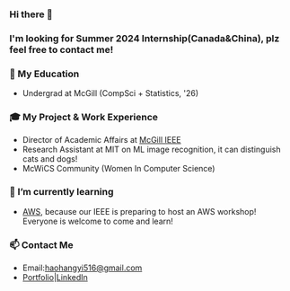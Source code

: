 ### Hi there 👋
### I'm looking for Summer 2024 Internship(Canada&China), plz feel free to contact me!

<!--
**HathawayQAQ/HathawayQAQ** is a ✨ _special_ ✨ repository because its `README.md` (this file) appears on your GitHub profile.
-->
### 🏫 My Education
- Undergrad at McGill (CompSci + Statistics, '26)
### 🎓 My Project & Work Experience
- Director of Academic Affairs at [McGill IEEE](https://ieeemcgill.com/)
- Research Assistant at MIT on ML image recognition, it can distinguish cats and dogs!
- McWiCS Community (Women In Computer Science)
### 🌱 I’m currently learning
- [AWS](https://github.com/aws/aws-cli), because our IEEE is preparing to host an AWS workshop! Everyone is welcome to come and learn!
### 📫 Contact Me
-  Email:haohangyi516@gmail.com
- [Portfolio](http://hangyihao.me:30460/)|[LinkedIn](https://www.linkedin.com/in/hangyihao/)


